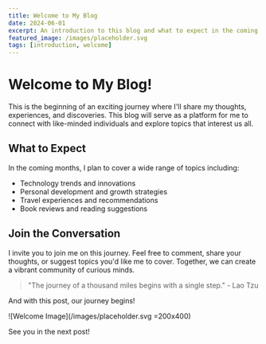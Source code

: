 ```yaml
---
title: Welcome to My Blog
date: 2024-06-01
excerpt: An introduction to this blog and what to expect in the coming months.
featured_image: /images/placeholder.svg
tags: [introduction, welcome]
---
```


# Welcome to My Blog!

This is the beginning of an exciting journey where I'll share my thoughts, experiences, and discoveries. This blog will serve as a platform for me to connect with like-minded individuals and explore topics that interest us all.

## What to Expect

In the coming months, I plan to cover a wide range of topics including:

- Technology trends and innovations
- Personal development and growth strategies
- Travel experiences and recommendations
- Book reviews and reading suggestions

## Join the Conversation

I invite you to join me on this journey. Feel free to comment, share your thoughts, or suggest topics you'd like me to cover. Together, we can create a vibrant community of curious minds.

> "The journey of a thousand miles begins with a single step." - Lao Tzu

And with this post, our journey begins!

![Welcome Image](/images/placeholder.svg =200x400)

See you in the next post! 